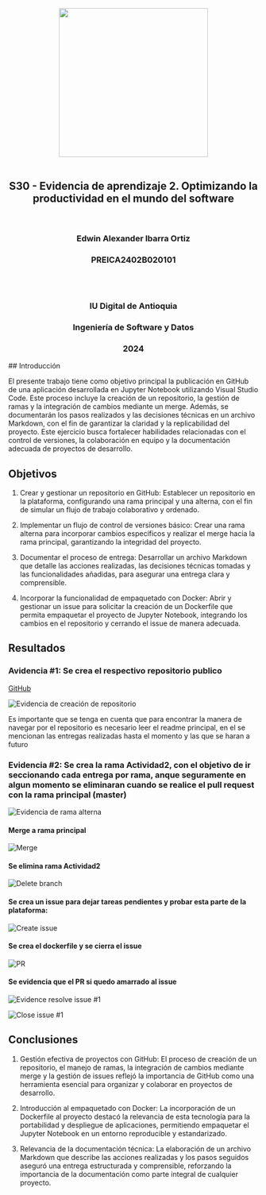 <div style="text-align:center">
<img style="width:300px" src="https://www.iudigital.edu.co/images/11.-IU-DIGITAL.png"/>
</div>

<br/>

<div style="text-align:center">
 <h2>S30 - Evidencia de aprendizaje 2. Optimizando la productividad en el mundo del software</h2>
</div>
<br/>
<div style="text-align:center">
 <h3>Edwin Alexander Ibarra Ortiz</h3>
 <h3>PREICA2402B020101</h3>
</div>
<br/>
<br/>

<div style="text-align:center">
 <h3>IU Digital de Antioquia</h3>
 <h3>Ingeniería de Software y Datos</h3>
 <h3>2024</h3>
</div>
## Introducción

El presente trabajo tiene como objetivo principal la publicación en GitHub de una aplicación desarrollada en Jupyter Notebook utilizando Visual Studio Code. Este proceso incluye la creación de un repositorio, la gestión de ramas y la integración de cambios mediante un merge. Además, se documentarán los pasos realizados y las decisiones técnicas en un archivo Markdown, con el fin de garantizar la claridad y la replicabilidad del proyecto. Este ejercicio busca fortalecer habilidades relacionadas con el control de versiones, la colaboración en equipo y la documentación adecuada de proyectos de desarrollo.

## Objetivos

1. Crear y gestionar un repositorio en GitHub: Establecer un repositorio en la plataforma, configurando una rama principal y una alterna, con el fin de simular un flujo de trabajo colaborativo y ordenado.

2. Implementar un flujo de control de versiones básico: Crear una rama alterna para incorporar cambios específicos y realizar el merge hacia la rama principal, garantizando la integridad del proyecto.

3. Documentar el proceso de entrega: Desarrollar un archivo Markdown que detalle las acciones realizadas, las decisiones técnicas tomadas y las funcionalidades añadidas, para asegurar una entrega clara y comprensible.

4. Incorporar la funcionalidad de empaquetado con Docker: Abrir y gestionar un issue para solicitar la creación de un Dockerfile que permita empaquetar el proyecto de Jupyter Notebook, integrando los cambios en el repositorio y cerrando el issue de manera adecuada.

## Resultados

### Avidencia #1: Se crea el respectivo repositorio publico

[GitHub](https://github.com/IbarraOrtizDev/Programacion-para-Analisis-de-Datos)

![Evidencia de creación de repositorio](../files/evidencia1.png)

Es importante que se tenga en cuenta que para encontrar la manera de navegar por el repositorio es necesario leer el readme principal, en el se mencionan las entregas realizadas hasta el momento y las que se haran a futuro

### Evidencia #2: Se crea la rama Actividad2, con el objetivo de ir seccionando cada entrega por rama, anque seguramente en algun momento se eliminaran cuando se realice el pull request con la rama principal (master)

![Evidencia de rama alterna](../files/evidencia2.png)

#### Merge a rama principal

![Merge](../files/merge.png)

#### Se elimina rama Actividad2

![Delete branch](../files/EliminarRamaActividad2.png)

#### Se crea un issue para dejar tareas pendientes y probar esta parte de la plataforma:

![Create issue](../files/issue.png)

#### Se crea el dockerfile y se cierra el issue

![PR](../files/prIssue.png)

#### Se evidencia que el PR si quedo amarrado al issue

![Evidence resolve issue #1](../files/resolveIssue1.png)

![Close issue #1](../files/closeIssue1.png)

## Conclusiones

1. Gestión efectiva de proyectos con GitHub: El proceso de creación de un repositorio, el manejo de ramas, la integración de cambios mediante merge y la gestión de issues reflejó la importancia de GitHub como una herramienta esencial para organizar y colaborar en proyectos de desarrollo.

2. Introducción al empaquetado con Docker: La incorporación de un Dockerfile al proyecto destacó la relevancia de esta tecnología para la portabilidad y despliegue de aplicaciones, permitiendo empaquetar el Jupyter Notebook en un entorno reproducible y estandarizado.

3. Relevancia de la documentación técnica: La elaboración de un archivo Markdown que describe las acciones realizadas y los pasos seguidos aseguró una entrega estructurada y comprensible, reforzando la importancia de la documentación como parte integral de cualquier proyecto.